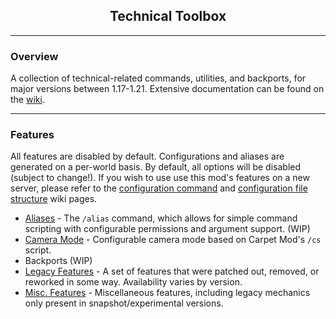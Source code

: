 <h2 align="center">Technical Toolbox</h2>
<hr/>

### Overview
A collection of technical-related commands, utilities, and backports, for major versions between 1.17-1.21. Extensive documentation can be found on the [wiki](https://github.com/birblett/technical-toolbox/wiki).
<hr/>

### Features


All features are disabled by default. Configurations and aliases are generated on a per-world basis. By default, all 
options will be disabled (subject to change!). If you wish to use use this mod's features on a new server, please refer 
to the [configuration command](https://github.com/birblett/technical-toolbox/wiki/Configuration#command) and [configuration file structure](https://github.com/birblett/technical-toolbox/wiki/Configuration#file-structure) wiki pages.

* [Aliases](https://github.com/birblett/technical-toolbox/wiki/Aliases) - The `/alias` command, which allows for simple
  command scripting with configurable permissions and argument support. (WIP)
* [Camera Mode](https://github.com/birblett/technical-toolbox/wiki/Camera-Mode#list-of-configurable-options) -
  Configurable camera mode based on Carpet Mod's `/cs` script.
* Backports (WIP)
* [Legacy Features](https://github.com/birblett/technical-toolbox/wiki/Legacy-Features#list-of-configurable-features) -
  A set of features that were patched out, removed, or reworked in some way. Availability varies by version.
* [Misc. Features](https://github.com/birblett/technical-toolbox/wiki/Miscellaneous-Features#list-of-configurable-features) - 
  Miscellaneous features, including legacy mechanics only present in snapshot/experimental versions.


